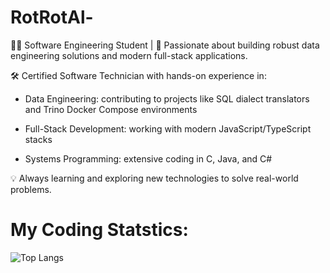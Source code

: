 # RotRotAl-
👨‍💻 Software Engineering Student | 🚀 Passionate about building robust data engineering solutions and modern full-stack applications.

🛠️ Certified Software Technician with hands-on experience in:

* Data Engineering: contributing to projects like SQL dialect translators and Trino Docker Compose environments

* Full-Stack Development: working with modern JavaScript/TypeScript stacks

* Systems Programming: extensive coding in C, Java, and C#

💡 Always learning and exploring new technologies to solve real-world problems.

# My Coding Statstics:
![Top Langs](https://github-readme-stats.vercel.app/api/top-langs/?username=RotRotAl) 
